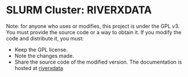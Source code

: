 # SLURM Cluster: RIVERXDATA  
Note: for anyone who uses or modifies, this project is under the  GPL v3. You must provide the source code or a way to obtain it.
If you modify the code and distribute it, you must:
+ Keep the GPL license.
+ Note the changes made.
+ Share the source code of the modified version.
The documentation is hosted at [riverxdata](https://riverxdata.github.io/river-docs/docs/category/scalable-hpc)
